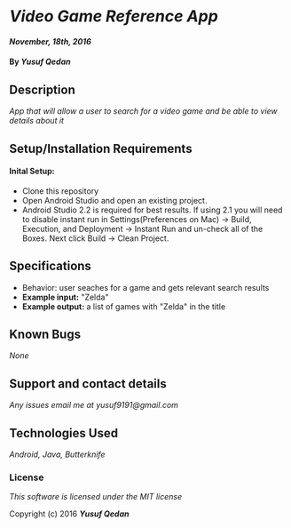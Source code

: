 # _Video Game Reference App_

#### _November, 18th, 2016_

#### By _**Yusuf Qedan**_

## Description

_App that will allow a user to search for a video game and be able to view details about it_

## Setup/Installation Requirements
#### Inital Setup:
* Clone this repository
* Open Android Studio and open an existing project.
* Android Studio 2.2 is required for best results. If using 2.1 you will need to disable instant run in Settings(Preferences on Mac) -> Build, Execution, and Deployment -> Instant Run and un-check all of the Boxes. Next click Build -> Clean Project.

## Specifications
* Behavior: user seaches for a game and gets relevant search results
 * **Example input:** "Zelda"
 * **Example output:** a list of games with "Zelda" in the title

## Known Bugs
_None_

## Support and contact details
_Any issues email me at yusuf9191@gmail.com_

## Technologies Used
_Android, Java, Butterknife_

### License
*This software is licensed under the MIT license*

Copyright (c) 2016 **_Yusuf Qedan_**
